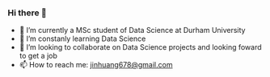 ### Hi there 👋
- 🔭 I’m currently a MSc student of Data Science at Durham University
- 🌱 I’m constanly learning Data Science
- 👯 I’m looking to collaborate on Data Science projects and looking foward to get a job
- 📫 How to reach me: jinhuang678@gmail.com

<!--
**jzdmx/jzdmx** is a ✨ _special_ ✨ repository because its `README.md` (this file) appears on your GitHub profile.


